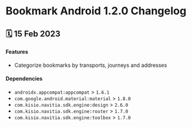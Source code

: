 # Bookmark Android 1.2.0 Changelog

<h2>🗓 15 Feb 2023</h2>

#### Features
- Categorize bookmarks by transports, journeys and addresses

#### Dependencies
- `androidx.appcompat:appcompat` > `1.6.1`
- `com.google.android.material:material` > `1.8.0`
- `com.kisio.navitia.sdk.engine:design` > `2.6.0`
- `com.kisio.navitia.sdk.engine:router` > `1.7.0`
- `com.kisio.navitia.sdk.engine:toolbox` > `1.7.0`